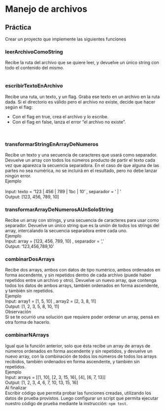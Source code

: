 # Manejo de archivos
## Práctica
Crear un proyecto que implemente las siguientes funciones

### leerArchivoComoString
Recibe la ruta del archivo que se quiere leer, y devuelve un único string con todo el contenido del mismo.<br>
<br>
### escribirTextoEnArchivo
Recibe una ruta, un texto, y un flag. Graba ese texto en un archivo en la ruta dada. Si el directorio es válido pero el archivo no existe, decide que hacer según el flag:
* Con el flag en true, crea el archivo y lo escribe.
* Con el flag en false, lanza el error “el archivo no existe”.
<br>

### transformarStringEnArrayDeNumeros
Recibe un texto y una secuencia de caracteres que usará como separador. Devuelve un array
con todos los números producto de partir el texto cada vez que aparezca la secuencia
separadora. En el caso de que alguna de las partes no sea numérica, no se incluirá en el
resultado, pero no debe lanzar ningún error.<br>
Ejemplo<br>
<br>
Input: texto = ‘123 | 456 | 789 | 1bc | 10’ , separador = ‘ | ’<br>
Output: [123, 456, 789, 10]<br>

### transformarArrayDeNumerosAUnSoloString
Recibe un array con strings, y una secuencia de caracteres para usar como separador.
Devuelve un único string que es la unión de todos los strings del array, intercalando la
secuencia separadora entre cada uno.<br>
Ejemplo<br>
Input: array = [123, 456, 789, 10] , separador = ‘,’<br>
Output: ‘123,456,789,10’<br>

### combinarDosArrays
Recibe dos arrays, ambos con datos de tipo numérico, ambos ordenados en forma ascendente,
y sin repetidos dentro de cada archivo (puede haber repetidos entre un archivo y otro).
Devuelve un nuevo array, que contenga todos los datos de ambos arrays, también ordenados
en forma ascendente, y también sin repetidos.<br>
Ejemplo<br>
Input: array1 = [1, 5, 10] , array2 = [2, 3, 8, 11]<br>
Output: [1, 2, 3, 5, 8, 10, 11]<br>
Observación<br>
Si se te ocurrió una solución que requiere poder ordenar un array, pensá en otra forma de
hacerlo.

### combinarNArrays
Igual que la función anterior, solo que ésta recibe un array de arrays de números ordenados en forma ascendente y sin repetidos, y devuelve un nuevo array, con la combinación de todos los números de todos los arrays recibidos, también ordenados en forma ascendente, y también sin repetidos.<br>
Ejemplo<br>
Input: arrays = [[1, 10], [2, 3, 15, 16], [4], [6, 7, 13]]<br>
Output: [1, 2, 3, 4, 6, 7, 10, 13, 15, 16]<br>
Al finalizar<br>
Escribir código que permita probar las funciones creadas, utilizando los datos de prueba
provistos. Luego configurar un script que permita ejecutar nuestro código de prueba mediante la instrucción: `npm test`.

